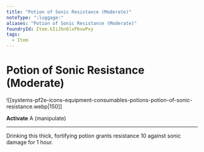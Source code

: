```yaml
---
title: "Potion of Sonic Resistance (Moderate)"
noteType: ":luggage:"
aliases: "Potion of Sonic Resistance (Moderate)"
foundryId: Item.kIiJbn6lxPbvwPxy
tags:
  - Item
---
```


# Potion of Sonic Resistance (Moderate)
![[systems-pf2e-icons-equipment-consumables-potions-potion-of-sonic-resistance.webp|150]]

**Activate** A (manipulate)

* * *

Drinking this thick, fortifying potion grants resistance 10 against sonic damage for 1 hour.


